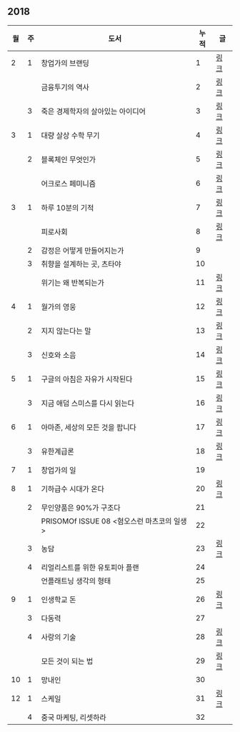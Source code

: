 ## 2018

| 월 | 주 | 도서 | 누적 | 글 |
|---|---|---|---|---|
| 2 | 1 | 창업가의 브랜딩 | 1 | [링크](./book_reviews/창업가의_브랜딩.md) |
|   |   | 금융투기의 역사 | 2 | [링크](./book_reviews/금융투기의_역사.md) |
|   | 3 | 죽은 경제학자의 살아있는 아이디어 | 3 | [링크](./book_reviews/죽은_경제학자의_살아있는_아이디어.md) |
| 3 | 1 | 대량 살상 수학 무기 | 4 | [링크](./book_reviews/대량_살상_수학_무기.md) |
|   | 2 | 블록체인 무엇인가 | 5 | [링크](./book_reviews/블록체인_무엇인가.md) |
|   |   | 어크로스 페미니즘 | 6 | [링크](./book_reviews/어크로스_페미니즘.md) |
| 3 | 1 | 하루 10분의 기적 | 7 | [링크](./book_reviews/하루_10분의_기적.md) |
|   |   | 피로사회 | 8 | [링크](./book_reviews/피로사회.md) |
|   | 2 | 감정은 어떻게 만들어지는가 | 9 | |
|   | 3 | 취향을 설계하는 곳, 츠타야 | 10 | |
|   |   | 위기는 왜 반복되는가 | 11 | [링크](./book_reviews/위기는_왜_반복되는가.md) |
| 4 | 1 | 월가의 영웅 | 12 | [링크](./book_reviews/월가의_영웅.md) |
|   | 2 | 지지 않는다는 말 | 13 | [링크](./book_reviews/지지_않는다는_말.md) |
|   | 3 | 신호와 소음 | 14 | [링크](./book_reviews/신호와_소음.md) |
| 5 | 1 | 구글의 아침은 자유가 시작된다 | 15 | [링크](./book_reviews/구글의_아침은_자유가_시작된다.md) |
|   | 3 | 지금 애덤 스미스를 다시 읽는다 | 16 | [링크](./book_reviews/애덤_스미스.md) |
| 6 | 1 | 아마존, 세상의 모든 것을 팝니다 | 17 | [링크](./book_reviews/아마존_세상의_모든_것을_팝니다.md) |
|   | 3 | 유한계급론 | 18 | [링크](./book_reviews/유한계급론.md) |
| 7 | 1 | 창업가의 일 | 19 | |
| 8 | 1 | 기하급수 시대가 온다 | 20 | [링크](./book_reviews/기하급수_시대가_온다.md) |
|   | 2 | 무인양품은 90%가 구조다 | 21 | |
|   |   | PRISOMOf ISSUE 08 <혐오스런 마츠코의 일생> | 22 | |
|   | 3 | 농담 | 23 | [링크](./book_reviews/농담.md) |
|   | 4 | 리얼리스트를 위한 유토피아 플랜 | 24 | |
|   |   | 언플래트닝 생각의 형태 | 25 | |
| 9 | 1 | 인생학교 돈 | 26 | [링크](./book_reviews/인생학교_돈.md) |
|   | 3 | 다동력 | 27 | |
|   | 4 | 사랑의 기술 | 28 | [링크](./book_reviews/사랑의_기술.md) |
|   |   | 모든 것이 되는 법 | 29 | [링크](./book_reviews/모든_것이_되는_법.md) |
| 10 | 1 | 망내인 | 30 | |
| 12 | 1 | 스케일 | 31 | [링크](./book_reviews/스케일.md) |
|    | 4 | 중국 마케팅, 리셋하라 | 32 | |
